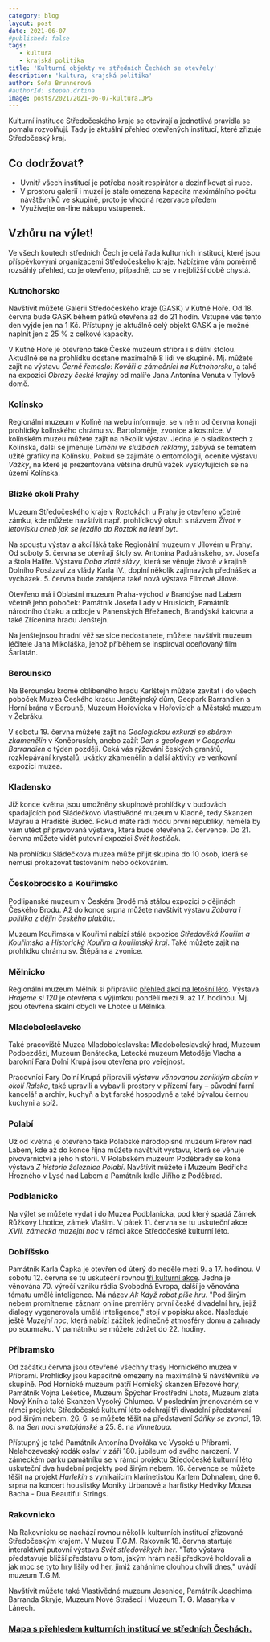 ```yaml
---
category: blog
layout: post
date: 2021-06-07
#published: false
tags: 
   - kultura
   - krajská politika
title: 'Kulturní objekty ve středních Čechách se otevřely'
description: 'kultura, krajská politika'
author: Soňa Brunnerová
#authorId: stepan.drtina
image: posts/2021/2021-06-07-kultura.JPG
---
```


Kulturní instituce Středočeského kraje se otevírají a jednotlivá pravidla se pomalu rozvolňují. Tady je aktuální přehled otevřených institucí, které zřizuje Středočeský kraj.

## Co dodržovat?

* Uvnitř všech institucí je potřeba nosit respirátor a dezinfikovat si ruce.
* V prostoru galerií i muzeí je stále omezena kapacita maximálního počtu návštěvníků ve skupině, proto je vhodná rezervace předem
* Využívejte on-line nákupu vstupenek.

## Vzhůru na výlet!
Ve všech koutech středních Čech je celá řada kulturních institucí, které jsou příspěvkovými organizacemi Středočeského kraje. Nabízíme vám poměrně rozsáhlý přehled, co je otevřeno, případně, co se v nejbližší době chystá.

### Kutnohorsko

Navštívit můžete Galerii Středočeského kraje (GASK) v Kutné Hoře. Od  18. června bude GASK během pátků otevřena až do 21 hodin. Vstupné vás tento den vyjde jen na 1 Kč. Přístupný je aktuálně celý objekt GASK a je možné naplnit jen z 25 % z celkové kapacity.

V Kutné Hoře je otevřeno také České muzeum stříbra i s důlní štolou. Aktuálně se na prohlídku dostane maximálně 8 lidí ve skupině. Mj. můžete zajít na výstavu *Černé řemeslo: Kováři a zámečníci na Kutnohorsku*, a také na expozici *Obrazy české krajiny* od malíře Jana Antonína Venuta v Tylově domě.

### Kolínsko
Regionální muzeum v Kolíně na webu informuje, se v něm od června konají prohlídky kolínského chrámu sv. Bartoloměje, zvonice a kostnice. V kolínském muzeu můžete zajít na několik výstav. Jedna je o sladkostech z Kolínska, další se jmenuje *Umění ve službách reklamy*, zabývá se tématem užité grafiky na Kolínsku. Pokud se zajímáte o entomologii, oceníte výstavu *Vážky*, na které je prezentována většina druhů vážek vyskytujících se na území Kolínska.

### Blízké okolí Prahy

Muzeum Středočeského kraje v Roztokách u Prahy je otevřeno včetně zámku, kde můžete navštívit např. prohlídkový okruh s názvem *Život v letovisku aneb jak se jezdilo do Roztok na letní byt*.

Na spoustu výstav a akcí láká také Regionální muzeum v Jílovém u Prahy. Od soboty 5. června se otevírají štoly sv. Antonína Paduánského, sv. Josefa a štola Halíře. Výstavu *Doba zlaté slávy*, která se věnuje životě v krajině Dolního Posázaví za vlády Karla IV., doplní několik zajímavých přednášek a vycházek. 5. června bude zahájena také nová výstava Filmové Jílové.

Otevřeno má i Oblastní muzeum Praha-východ v Brandýse nad Labem včetně jeho poboček: Památník Josefa Lady v Hrusicích, Památník národního útlaku a odboje v Panenských Břežanech, Brandýská katovna a také Zřícenina hradu Jenštejn. 

Na jenštejnsou hradní věž se sice nedostanete, můžete navštívit muzeum léčitele Jana Mikoláška, jehož příběhem se inspiroval oceňovaný film Šarlatán.


### Berounsko
Na Berounsku kromě oblíbeného hradu Karlštejn můžete zavítat i do všech poboček Muzea Českého krasu: Jenštejnský dům, Geopark Barrandien a Horní brána v Berouně, Muzeum Hořovicka v Hořovicích a Městské muzeum v Žebráku.

V sobotu 19. června můžete zajít na *Geologickou exkurzi se sběrem zkamenělin* v Koněprusích, anebo zažít *Den s geologem v Geoparku Barrandien* o týden později. Čeká vás rýžování českých granátů, rozklepávání krystalů, ukázky zkamenělin a další aktivity ve venkovní expozici muzea.


### Kladensko
Již konce května jsou umožněny skupinové prohlídky v budovách spadajících pod Sládečkovo Vlastivědné muzeum v Kladně, tedy Skanzen Mayrau a Hradiště Budeč. Pokud máte rádi módu první republiky, neměla by vám utéct připravovaná výstava, která bude otevřena 2. července. Do 21. června můžete vidět putovní expozici *Svět kostiček*.

Na prohlídku Sládečkova muzea může přijít skupina do 10 osob, která se nemusí prokazovat testováním nebo očkováním.


### Českobrodsko a Kouřimsko

Podlipanské muzeum v Českém Brodě má stálou expozici o dějinách Českého Brodu. Až do konce srpna můžete navštívit výstavu *Zábava i politika z dějin českého plakátu*.

Muzeum Kouřimska v Kouřimi nabízí stálé expozice *Středověká Kouřim a Kouřimsko* a *Historická Kouřim a kouřimský kraj*. Také můžete zajít na prohlídku chrámu sv. Štěpána a zvonice.

### Mělnicko
Regionální muzeum Mělník si připravilo [přehled akcí na letošní léto](https://www.muzeum-melnik.cz/e_download.php?file=data/multipage/editor/editor-1-8-cs_2.pdf&original=L%C3%A9to%20v%20muzeu%202021.pdf). Výstava *Hrajeme si 120* je otevřena s výjimkou pondělí mezi 9. až 17. hodinou. Mj. jsou otevřena skalní obydlí ve Lhotce u Mělníka. 

### Mladoboleslavsko
Také pracoviště Muzea Mladoboleslavska: Mladoboleslavský hrad, Muzeum Podbezdězí, Muzeum Benátecka, Letecké muzeum Metoděje Vlacha a barokní Fara Dolní Krupá jsou otevřena pro veřejnost.

Pracovníci Fary Dolní Krupá připravili *výstavu věnovanou zaniklým obcím v okolí Ralska*, také upravili a vybavili prostory v přízemí fary – původní farní kancelář a archiv, kuchyň a byt farské hospodyně a také bývalou černou kuchyni a spíž.

### Polabí
Už od května je otevřeno také Polabské národopisné muzeum Přerov nad Labem, kde až do konce října můžete navštívit výstavu, která se věnuje pivovarnictví a jeho historii. V Polabském muzeum Poděbrady se koná výstava *Z historie železnice Polabí*. Navštívit můžete i Muzeum Bedřicha Hrozného v Lysé nad Labem a Památník krále Jiřího z Poděbrad. 


### Podblanicko
Na výlet se můžete vydat i do Muzea Podblanicka, pod který spadá Zámek Růžkovy Lhotice, zámek Vlašim. V pátek 11. června se tu uskuteční akce *XVII. zámecká muzejní noc* v rámci akce Středočeské kulturní léto.

### Dobříšsko
Památník Karla Čapka je otevřen od úterý do neděle mezi 9. a 17. hodinou. V sobotu 12. června se tu uskuteční rovnou [tři kulturní akce](https://www.capek-karel-pamatnik.cz/2021/d-14528/p1=1352). Jedna je věnována 70. výročí vzniku rádia Svobodná Evropa, další je věnována tématu umělé inteligence. Má název *AI: Když robot píše hru*. "Pod širým nebem promítneme záznam online premiéry první české divadelní hry, jejíž dialogy vygenerovala umělá inteligence," stojí v popisku akce. Následuje ještě *Muzejní noc*, která nabízí zážitek jedinečné atmosféry domu a zahrady po soumraku. V památníku se můžete zdržet do 22. hodiny.


### Příbramsko
Od začátku června jsou otevřené všechny trasy Hornického muzea v Příbrami. Prohlídky jsou kapacitně omezeny na maximálně 9 návštěvníků ve skupině. Pod Hornické muzeum patří Hornický skanzen Březové hory, Památník Vojna Lešetice, Muzeum Špýchar Prostřední Lhota, Muzeum zlata Nový Knín a také Skanzen Vysoký Chlumec. V posledním jmenovaném se v rámci projektu Středočeské kulturní léto odehrají tři divadelní představení pod širým nebem. 26. 6. se můžete těšit na představení *Sáňky se zvonci*, 19. 8. na *Sen noci svatojánské* a 25. 8. na *Vinnetoua*.

Přístupný je také Památník Antonína Dvořáka ve Vysoké u Příbrami. Nelahozeveský rodák oslaví v září 180. jubileum od svého narození. V zámeckém parku památníku se v rámci projektu Středočeské kulturní léto uskuteční dva hudební projekty pod širým nebem. 16. července se můžete těšit na projekt *Harlekin* s vynikajícím klarinetistou Karlem Dohnalem, dne 6. srpna na koncert houslistky Moniky Urbanové a harfistky Hedviky Mousa Bacha - Dua Beautiful Strings.

### Rakovnicko
Na Rakovnicku se nachází rovnou několik kulturních institucí zřizované Středočeským krajem. V Muzeu T.G.M. Rakovník 18. června startuje interaktivní putovní výstava *Svět středověkých her*. "Tato výstava představuje bližší představu o tom, jakým hrám naši předkové holdovali a jak moc se tyto hry lišily od her, jimiž zaháníme dlouhou chvíli dnes," uvádí muzeum T.G.M.

Navštívit můžete také Vlastivědné muzeum Jesenice, Památník Joachima Barranda Skryje, Muzeum Nové Strašecí i Muzeum T. G. Masaryka v Lánech.


### [Mapa s přehledem kulturních institucí ve středních Čechách.](http://muzeum-beroun.cz/wp-content/nahrane/2020-07-mapa-kam-za-kulturou.pdf)
